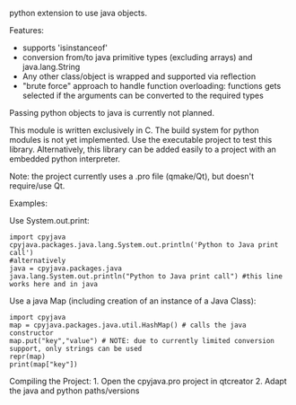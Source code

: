 python extension to use java objects.

Features:
  - supports 'isinstanceof'
  - conversion from/to java primitive types (excluding arrays) and java.lang.String
  - Any other class/object is wrapped and supported via reflection 
  - "brute force" approach to handle function overloading: functions gets selected if the arguments can be converted to the required types
  
Passing python objects to java is currently not planned.

This module is written exclusively in C. The build system for python modules is not yet implemented. Use the executable project to test this library. Alternatively, this library can be added easily to a project with an embedded python interpreter. 

Note: the project currently uses a .pro file (qmake/Qt), but doesn't require/use Qt.

Examples:


  Use System.out.print:
    
    import cpyjava
    cpyjava.packages.java.lang.System.out.println('Python to Java print call')
    #alternatively
    java = cpyjava.packages.java
    java.lang.System.out.println("Python to Java print call") #this line works here and in java
    
    
 Use a java Map (including creation of an instance of a Java Class):
    
    import cpyjava
    map = cpyjava.packages.java.util.HashMap() # calls the java constructor
    map.put("key","value") # NOTE: due to currently limited conversion support, only strings can be used
    repr(map)
    print(map["key"])

  
  Compiling the Project:
    1. Open the cpyjava.pro project in qtcreator
    2. Adapt the java and python paths/versions 
   
